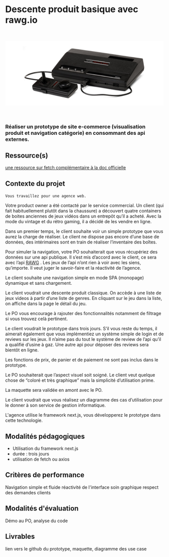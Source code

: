 # Descente produit basique avec rawg.io
<br/>

![img](public/images/image-topgame.jpeg)

<br/>

### Réaliser un prototype de site e-commerce (visualisation produit et navigation catégorie) en consommant des api externes.

## Ressource(s)

[une ressource sur fetch complémentaire à la doc officielle](https://www.pierre-giraud.com/javascript-apprendre-coder-cours/api-fetch/)

## Contexte du projet

`Vous travaillez pour une agence web.`

Votre product owner a été contacté par le service commercial. Un client (qui fait habituellement plutôt dans la chaussure) a découvert quatre containers de boites anciennes de jeux vidéos dans un entrepôt qu’il a acheté. Avec la mode du vintage et du rétro gaming, il a décidé de les vendre en ligne.

Dans un premier temps, le client souhaite voir un simple prototype que vous aurez la charge de réaliser. Le client ne dispose pas encore d’une base de données, des intérimaires sont en train de réaliser l’inventaire des boîtes.

Pour simuler la navigation, votre PO souhaiterait que vous récupériez des données sur une api publique. Il s’est mis d’accord avec le client, ce sera avec l’api [RAWG](https://rawg.io/apidocs) . Les jeux de l’api n’ont rien à voir avec les siens, qu’importe. Il veut juger le savoir-faire et la réactivité de l’agence.

Le client souhaite une navigation simple en mode SPA (monopage) dynamique et sans chargement.

Le client voudrait une descente produit classique. On accède à une liste de jeux videos à partir d’une liste de genres. En cliquant sur le jeu dans la liste, on affiche dans la page le détail du jeu.

Le PO vous encourage à rajouter des fonctionnalités notamment de filtrage si vous trouvez celà pertinent.

Le client voudrait le prototype dans trois jours. S’il vous reste du temps, il aimerait également que vous implémentiez un système simple de login et de reviews sur les jeux. Il n’aime pas du tout le système de review de l’api qu’il a qualifié d’usine à gaz. Une autre api pour déposer des reviews sera bientôt en ligne.

Les fonctions de prix, de panier et de paiement ne sont pas inclus dans le prototype.

Le PO souhaiterait que l’aspect visuel soit soigné. Le client veut quelque chose de “coloré et très graphique” mais la simplicité d’utilisation prime.

La maquette sera validée en amont avec le PO.

Le client voudrait que vous réalisez un diagramme des cas d’utilisation pour le donner à son service de gestion informatique.

L'agence utilise le framework next.js, vous développerez le prototype dans cette technologie.

## Modalités pédagogiques

<ul>
<li>Utilisation du framework next.js</li>
<li>durée : trois jours</li>
<li>utilisation de fetch ou axios</li>
</ul>

## Critères de performance
Navigation simple et fluide
réactivité de l'interface
soin graphique
respect des demandes clients

## Modalités d'évaluation
Démo au PO, analyse du code

## Livrables
lien vers le github du prototype, maquette, diagramme des use case